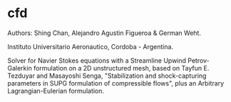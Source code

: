 cfd
===
Authors: Shing Chan, Alejandro Agustin Figueroa & German Weht.

Instituto Universitario Aeronautico, Cordoba - Argentina.

Solver for Navier Stokes equations with a Streamline Upwind Petrov-Galerkin formulation on a 2D unstructured mesh, 
based on Tayfun E. Tezduyar and Masayoshi Senga, "Stabilization and shock-capturing parameters
in SUPG formulation of compressible flows", plus an Arbitrary Lagrangian-Eulerian formulation.
